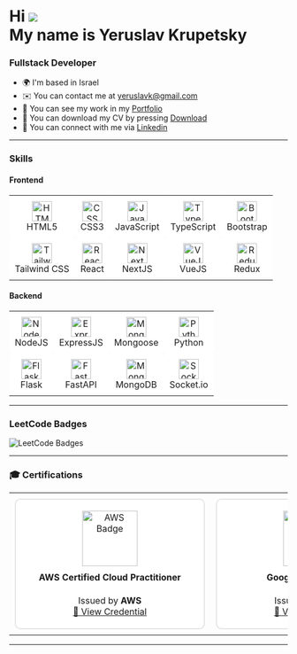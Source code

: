 Hi ![](https://user-images.githubusercontent.com/18350557/176309783-0785949b-9127-417c-8b55-ab5a4333674e.gif)  
**My name is Yeruslav Krupetsky**  
==========================================================================

### Fullstack Developer

* 🌍 I'm based in Israel
* ✉️ You can contact me at [yeruslavk@gmail.com](mailto:yeruslavk@gmail.com)
* 🔗 You can see my work in my [Portfolio](https://yeruslavkportfolio.netlify.app/)
* 📄 You can download my CV by pressing [Download](https://yeruslavkportfolio.netlify.app/assets/Yeruslav%20Krupetsky%20CV.pdf)
* 🤝 You can connect with me via [Linkedin](https://linkedin.com/in/yeruslavkrupetsky)
  
---

### Skills

#### Frontend

<table>
  <tr>
    <td align="center" style="background-color: white; padding: 10px; border-radius: 8px;">
      <a href="https://developer.mozilla.org/en-US/docs/Web/HTML" target="_blank" rel="noreferrer">
        <img src="https://raw.githubusercontent.com/danielcranney/readme-generator/main/public/icons/skills/html5-colored.svg" width="36" height="36" alt="HTML" />
      </a><br />HTML5
    </td>
    <td align="center" style="background-color: white; padding: 10px; border-radius: 8px;">
      <a href="https://developer.mozilla.org/en-US/docs/Web/CSS" target="_blank" rel="noreferrer">
        <img src="https://raw.githubusercontent.com/danielcranney/readme-generator/main/public/icons/skills/css3-colored.svg" width="36" height="36" alt="CSS" />
      </a><br />CSS3
    </td>
    <td align="center" style="background-color: white; padding: 10px; border-radius: 8px;">
      <a href="https://developer.mozilla.org/en-US/docs/Web/JavaScript" target="_blank" rel="noreferrer">
        <img src="https://raw.githubusercontent.com/danielcranney/readme-generator/main/public/icons/skills/javascript-colored.svg" width="36" height="36" alt="JavaScript" />
      </a><br />JavaScript
    </td>
    <td align="center" style="background-color: white; padding: 10px; border-radius: 8px;">
      <a href="https://www.typescriptlang.org/" target="_blank" rel="noreferrer">
        <img src="https://raw.githubusercontent.com/danielcranney/readme-generator/main/public/icons/skills/typescript-colored.svg" width="36" height="36" alt="TypeScript" />
      </a><br />TypeScript
    </td>
    <td align="center" style="background-color: white; padding: 10px; border-radius: 8px;">
      <a href="https://getbootstrap.com/" target="_blank" rel="noreferrer">
        <img src="https://raw.githubusercontent.com/danielcranney/readme-generator/main/public/icons/skills/bootstrap-colored.svg" width="36" height="36" alt="Bootstrap" />
      </a><br />Bootstrap
    </td>
  </tr>
  <tr>
    <td align="center" style="background-color: white; padding: 10px; border-radius: 8px;">
      <a href="https://tailwindcss.com/" target="_blank" rel="noreferrer">
        <img src="https://raw.githubusercontent.com/danielcranney/readme-generator/main/public/icons/skills/tailwindcss-colored.svg" width="36" height="36" alt="TailwindCSS" />
      </a><br />Tailwind CSS
    </td>
    <td align="center" style="background-color: white; padding: 10px; border-radius: 8px;">
      <a href="https://reactjs.org/" target="_blank" rel="noreferrer">
        <img src="https://raw.githubusercontent.com/danielcranney/readme-generator/main/public/icons/skills/react-colored.svg" width="36" height="36" alt="React" />
      </a><br />React
    </td>
    <td align="center" style="background-color: white; padding: 10px; border-radius: 8px;">
      <a href="https://nextjs.org/docs" target="_blank" rel="noreferrer">
        <img src="https://raw.githubusercontent.com/danielcranney/readme-generator/main/public/icons/skills/nextjs-colored.svg" width="36" height="36" alt="NextJS" />
      </a><br />NextJS
    </td>
    <td align="center" style="background-color: white; padding: 10px; border-radius: 8px;">
      <a href="https://vuejs.org/" target="_blank" rel="noreferrer">
        <img src="https://raw.githubusercontent.com/danielcranney/readme-generator/main/public/icons/skills/vuejs-colored.svg" width="36" height="36" alt="VueJS" />
      </a><br />VueJS
    </td>
    <td align="center" style="background-color: white; padding: 10px; border-radius: 8px;">
      <a href="https://redux.js.org/" target="_blank" rel="noreferrer">
        <img src="https://raw.githubusercontent.com/danielcranney/readme-generator/main/public/icons/skills/redux-colored.svg" width="36" height="36" alt="Redux" />
      </a><br />Redux
    </td>
  </tr>
</table>


#### Backend

<table>
  <tr>
    <td align="center" style="background-color: white; padding: 10px; border-radius: 8px;">
      <a href="https://nodejs.org/en/" target="_blank" rel="noreferrer">
        <img src="https://raw.githubusercontent.com/danielcranney/readme-generator/main/public/icons/skills/nodejs-colored.svg" width="36" height="36" alt="NodeJS" />
      </a><br />NodeJS
    </td>
    <td align="center" style="background-color: white; padding: 10px; border-radius: 8px;">
      <a href="https://expressjs.com/" target="_blank" rel="noreferrer">
        <img src="https://raw.githubusercontent.com/danielcranney/readme-generator/main/public/icons/skills/express-colored.svg" width="36" height="36" alt="Express" />
      </a><br />ExpressJS
    </td>
    <td align="center" style="background-color: white; padding: 10px; border-radius: 8px;">
      <a href="https://mongoosejs.com/" target="_blank" rel="noreferrer">
        <img src="https://cdn.jsdelivr.net/gh/devicons/devicon/icons/mongoose/mongoose-original.svg" width="36" height="36" alt="Mongoose" />
      </a><br />Mongoose
    </td>
    <td align="center" style="background-color: white; padding: 10px; border-radius: 8px;">
      <a href="https://www.python.org/" target="_blank" rel="noreferrer">
        <img src="https://raw.githubusercontent.com/danielcranney/readme-generator/main/public/icons/skills/python-colored.svg" width="36" height="36" alt="Python" />
      </a><br />Python
    </td>
    </tr>
  <tr>
    <td align="center" style="background-color: white; padding: 10px; border-radius: 8px;">
      <a href="https://flask.palletsprojects.com/" target="_blank" rel="noreferrer">
        <img src="https://cdn.jsdelivr.net/gh/devicons/devicon/icons/flask/flask-original.svg" width="36" height="36" alt="Flask" />
      </a><br />Flask
    </td>
    <td align="center" style="background-color: white; padding: 10px; border-radius: 8px;">
      <a href="https://fastapi.tiangolo.com/" target="_blank" rel="noreferrer">
        <img src="https://raw.githubusercontent.com/danielcranney/readme-generator/main/public/icons/skills/fastapi-colored.svg" width="36" height="36" alt="FastAPI" />
      </a><br />FastAPI
    </td>
    <td align="center" style="background-color: white; padding: 10px; border-radius: 8px;">
      <a href="https://www.mongodb.com/" target="_blank" rel="noreferrer">
        <img src="https://raw.githubusercontent.com/danielcranney/readme-generator/main/public/icons/skills/mongodb-colored.svg" width="36" height="36" alt="MongoDB" />
      </a><br />MongoDB
    </td>
    <td align="center" style="background-color: white; padding: 10px; border-radius: 8px;">
      <a href="https://socket.io/" target="_blank" rel="noreferrer">
        <img src="https://upload.wikimedia.org/wikipedia/commons/9/96/Socket-io.svg" width="36" height="36" alt="Socket.IO" />
      </a><br />Socket.io
    </td>
  </tr>
</table>

---

### LeetCode Badges

![LeetCode Badges](https://leetcode-badge-showcase.vercel.app/api?username=yeruslavk&theme=github-dark&filter=annual)

---

### 🎓 Certifications

<table>
  <tr>
    <td align="center" valign="top" style="padding: 10px;">
      <div style="border: 2px solid #e4e4e4; border-radius: 10px; padding: 20px; background-color: #ffffff; width: 300px;">
        <a href="https://www.credly.com/badges/6a2fccbd-6370-4db9-a010-808b228497a8/public_url" target="_blank" rel="noreferrer">
          <img src="https://images.credly.com/size/220x220/images/00634f82-b07f-4bbd-a6bb-53de397fc3a6/image.png" width="100" alt="AWS Badge" />
        </a>
        <h4 style="margin-top: 10px;">AWS Certified Cloud Practitioner</h4>
        <p style="margin: 0;">Issued by <strong>AWS</strong></p>
        <a href="https://www.credly.com/badges/6a2fccbd-6370-4db9-a010-808b228497a8/public_url" target="_blank" rel="noreferrer">🔗 View Credential</a>
      </div>
    </td>
    <td align="center" valign="top" style="padding: 10px;">
      <div style="border: 2px solid #e4e4e4; border-radius: 10px; padding: 20px; background-color: #ffffff; width: 300px;">
        <a href="https://www.credly.com/badges/46848538-37b3-4375-998b-b89d73361458/public_url" target="_blank" rel="noreferrer">
          <img src="https://images.credly.com/size/110x110/images/ea3eec65-ddad-4242-9c59-1defac0fa2d9/image.png" width="100" alt="Google AI Badge" />
        </a>
        <h4 style="margin-top: 10px;">Google AI Essentials</h4>
        <p style="margin: 0;">Issued by <strong>Google</strong></p>
        <a href="https://www.credly.com/badges/46848538-37b3-4375-998b-b89d73361458/public_url" target="_blank" rel="noreferrer">🔗 View Credential</a>
      </div>
    </td>
  </tr>
</table>

---
